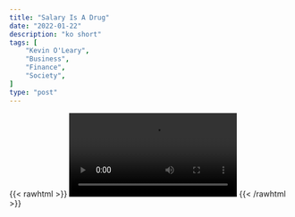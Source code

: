 ```yaml
---
title: "Salary Is A Drug"
date: "2022-01-22"
description: "ko short"
tags: [
    "Kevin O'Leary",
    "Business",
    "Finance",
    "Society",
]
type: "post"
---
```

{{< rawhtml >}}
    <video width="auto" height="auto" controls>
        <source src="https://clips.dev00ps.com/Kevin%20O%27Leary/salary_is_a_drug.mp4" type="video/mp4"> 
    </video>
{{< /rawhtml >}}